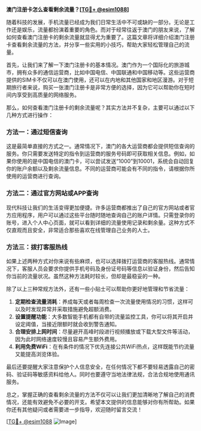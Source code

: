 **澳门注册卡怎么查看剩余流量？[[TG💪+ @esim1088](https://t.me/s/esim1088)]**

随着科技的发展，手机流量已经成为我们日常生活中不可或缺的一部分。无论是工作还是娱乐，流量都扮演着重要的角色。而对于经常往返于澳门的朋友来说，了解如何查看澳门注册卡的剩余流量就显得尤为重要了。这篇文章将详细介绍澳门注册卡查看剩余流量的方法，并分享一些实用的小技巧，帮助大家轻松管理自己的流量。

首先，让我们来了解一下澳门注册卡的基本情况。澳门作为一个国际化的旅游城市，拥有众多的通信运营商，比如中国电信、中国联通和中国移动等。这些运营商提供的SIM卡不仅可以在澳门使用，还可以在内地和其他国家和地区漫游。对于短期旅行者来说，购买一张澳门注册卡是非常方便的选择，因为它可以帮助你在短时间内享受到高质量的网络服务。

那么，如何查看澳门注册卡的剩余流量呢？其实方法并不复杂，主要可以通过以下几种方式进行操作：

### 方法一：通过短信查询

这是最简单直接的方式之一。通常情况下，澳门的各大运营商都会提供短信查询的服务。你只需要发送特定的指令到运营商的服务号码即可获取相关信息。例如，如果你使用的是中国电信的澳门卡，可以尝试发送“1000”到10001，系统会自动回复你的账户余额以及剩余流量信息。不同的运营商可能会有不同的指令，请根据你所使用的运营商进行查询。

### 方法二：通过官方网站或APP查询

现代科技让我们的生活变得更加便捷。许多运营商都推出了自己的官方网站或者官方应用程序，用户可以通过这些平台随时随地查询自己的账户详情。只需登录你的账号，进入个人中心页面，就可以看到详细的流量使用记录和剩余量。这种方式不仅直观而且安全，非常适合那些喜欢在线管理自己业务的人士。

### 方法三：拨打客服热线

如果上述两种方式对你来说有些麻烦，也可以选择拨打运营商的客服热线。通常情况下，客服人员会要求你提供手机号码及身份证号码等信息以验证身份，然后告知你当前的流量状况。虽然这种方法耗时较长，但却是最稳妥的一种。

除了以上三种常规方法外，还有一些小贴士可以帮助你更好地管理和节省流量：

1. **定期检查流量消耗**：养成每天或者每周检查一次流量使用情况的习惯，这样可以及时发现异常并采取措施避免超额消费。
2. **设置提醒功能**：大多数智能手机都有自带的流量监控工具，你可以将其开启并设定阈值，当接近限额时就会收到警告通知。
3. **合理安排上网时间**：尽量避开高峰时段进行视频播放或下载大型文件等活动，因为此时网络速度较慢且容易产生额外费用。
4. **利用免费WiFi**：在有条件的情况下优先连接公共WiFi热点，这样既能节约流量又能提高浏览体验。

最后还要提醒大家注意保护个人信息安全，在任何情况下都不要轻易透露自己的密码、验证码等敏感资料给他人。同时也要遵守当地法律法规，合法合规地使用通讯服务。

总之，掌握正确的查看剩余流量的方法不仅可以让我们更加清晰地了解自己的消费情况，还能有效避免不必要的开支。希望本文提供的信息能够对你有所帮助。如果你还有其他疑问或者需要进一步指导，欢迎随时留言交流！

[[TG💪+ @esim1088](https://t.me/s/esim1088) ![Image](https://i.postimg.cc/4NQfJmqS/Snipaste-2025-05-13-00-14-12.png)]